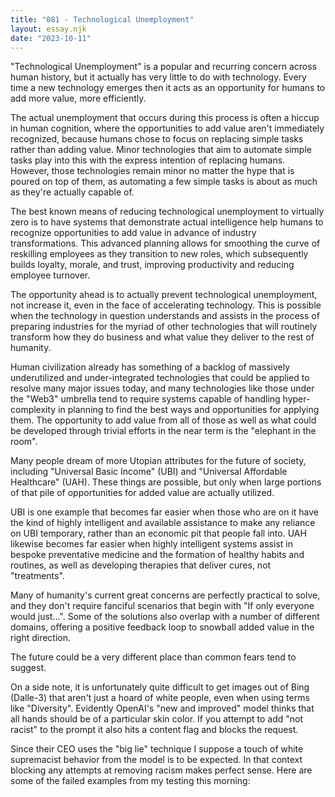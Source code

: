 ```yaml
---
title: "081 - Technological Unemployment"
layout: essay.njk
date: "2023-10-11"
---
```


"Technological Unemployment" is a popular and recurring concern across human history, but it actually has very little to do with technology. Every time a new technology emerges then it acts as an opportunity for humans to add more value, more efficiently.

The actual unemployment that occurs during this process is often a hiccup in human cognition, where the opportunities to add value aren't immediately recognized, because humans chose to focus on replacing simple tasks rather than adding value. Minor technologies that aim to automate simple tasks play into this with the express intention of replacing humans. However, those technologies remain minor no matter the hype that is poured on top of them, as automating a few simple tasks is about as much as they're actually capable of.

The best known means of reducing technological unemployment to virtually zero is to have systems that demonstrate actual intelligence help humans to recognize opportunities to add value in advance of industry transformations. This advanced planning allows for smoothing the curve of reskilling employees as they transition to new roles, which subsequently builds loyalty, morale, and trust, improving productivity and reducing employee turnover.

The opportunity ahead is to actually prevent technological unemployment, not increase it, even in the face of accelerating technology. This is possible when the technology in question understands and assists in the process of preparing industries for the myriad of other technologies that will routinely transform how they do business and what value they deliver to the rest of humanity.

Human civilization already has something of a backlog of massively underutilized and under-integrated technologies that could be applied to resolve many major issues today, and many technologies like those under the "Web3" umbrella tend to require systems capable of handling hyper-complexity in planning to find the best ways and opportunities for applying them. The opportunity to add value from all of those as well as what could be developed through trivial efforts in the near term is the "elephant in the room".

Many people dream of more Utopian attributes for the future of society, including "Universal Basic Income" (UBI) and "Universal Affordable Healthcare" (UAH). These things are possible, but only when large portions of that pile of opportunities for added value are actually utilized.

UBI is one example that becomes far easier when those who are on it have the kind of highly intelligent and available assistance to make any reliance on UBI temporary, rather than an economic pit that people fall into. UAH likewise becomes far easier when highly intelligent systems assist in bespoke preventative medicine and the formation of healthy habits and routines, as well as developing therapies that deliver cures, not "treatments".

Many of humanity's current great concerns are perfectly practical to solve, and they don't require fanciful scenarios that begin with "If only everyone would just...". Some of the solutions also overlap with a number of different domains, offering a positive feedback loop to snowball added value in the right direction.

The future could be a very different place than common fears tend to suggest.

On a side note, it is unfortunately quite difficult to get images out of Bing (Dalle-3) that aren't just a hoard of white people, even when using terms like "Diversity". Evidently OpenAI's "new and improved" model thinks that all hands should be of a particular skin color. If you attempt to add "not racist" to the prompt it also hits a content flag and blocks the request.

Since their CEO uses the "big lie" technique I suppose a touch of white supremacist behavior from the model is to be expected. In that context blocking any attempts at removing racism makes perfect sense. Here are some of the failed examples from my testing this morning:
